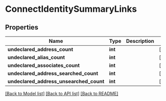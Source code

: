 # ConnectIdentitySummaryLinks

## Properties
Name | Type | Description | Notes
------------ | ------------- | ------------- | -------------
**undeclared_address_count** | **int** |  | [optional] 
**undeclared_alias_count** | **int** |  | [optional] 
**undeclared_associates_count** | **int** |  | [optional] 
**undeclared_address_searched_count** | **int** |  | [optional] 
**undeclared_address_unsearched_count** | **int** |  | [optional] 

[[Back to Model list]](../../README.md#documentation-for-models) [[Back to API list]](../../README.md#documentation-for-api-endpoints) [[Back to README]](../../README.md)

